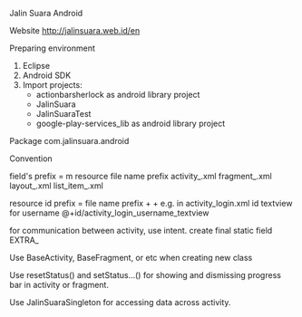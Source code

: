 Jalin Suara Android


Website
	http://jalinsuara.web.id/en

Preparing environment 
1. Eclipse
2. Android SDK
3. Import projects:
	- actionbarsherlock as android library project
	- JalinSuara
	- JalinSuaraTest
	- google-play-services_lib as android library project

Package
com.jalinsuara.android

Convention

field's prefix = m
resource file name prefix
	activity_<name>.xml
	fragment_<name>.xml
	layout_<name>.xml
	list_item_<name>.xml
	
resource id prefix = file name prefix + <name> + <View type>
	e.g.
	in activity_login.xml
		id textview for username 
			@+id/activity_login_username_textview
			
for communication between activity, use intent.
	create final static field EXTRA_<extra name>

Use BaseActivity, BaseFragment, or etc when creating new class

Use resetStatus() and setStatus...() for showing and dismissing progress bar in activity or fragment.

Use JalinSuaraSingleton for accessing data across activity.




